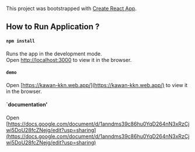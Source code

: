 This project was bootstrapped with [Create React App](https://github.com/facebook/create-react-app).

## How to Run Application ?

#### `npm install`

Runs the app in the development mode.<br />
Open [http://localhost:3000](http://localhost:3000) to view it in the browser.

#### `demo `

Open [https://kawan-kkn.web.app/](https://kawan-kkn.web.app/) to view it in the browser.

#### `documentation'

Open [https://docs.google.com/document/d/1anndms39c86hu0YqD264nN3xRzCjwi5DoU28fcZNejg/edit?usp=sharing](https://docs.google.com/document/d/1anndms39c86hu0YqD264nN3xRzCjwi5DoU28fcZNejg/edit?usp=sharing)